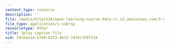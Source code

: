 ```yaml
---
content_type: resource
description: ''
file: /media/https%3A/open-learning-course-data-rc.s3.amazonaws.com/3-091sc-introduction-to-solid-state-chemistry-fall-2010/59cbee14b7e002234b327434c3f8f218_czAWbZLxFNM.srt
file_type: application/x-subrip
resourcetype: Other
title: 3play caption file
uid: 59cbee14-b7e0-0223-4b32-7434c3f8f218
---
```

